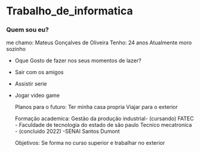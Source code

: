 # Trabalho_de_informatica

### Quem sou eu?
me chamo: Mateus Gonçalves de Oliveira
Tenho: 24 anos
Atualmente moro sozinho 

- Oque Gosto de fazer nos seus momentos de lazer?
- Sair com os amigos
- Assistir serie
- Jogar video game

  Planos para o futuro:
  Ter minha casa propria
  Viajar para o exterior

  Formação academica:
  Gestão da produção industrial- (cursando) FATEC - Faculdade de tecnologia do estado de são paulo 
  Tecnico mecatronica - (concluido 2022) -SENAI Santos Dumont

  Objetivos:
  Se forma no curso superior e trabalhar no exterior 
